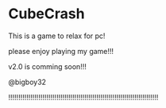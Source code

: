 # CubeCrash

This is a game to relax for pc!

please enjoy playing my game!!!

v2.0 is comming soon!!!

@bigboy32


!!!!!!!!!!!!!!!!!!!!!!!!!!!!!!!!!!!!!!!!!!!!!!!!!!!!!!!!!!!!!!!!!!!!!!!!!!!
